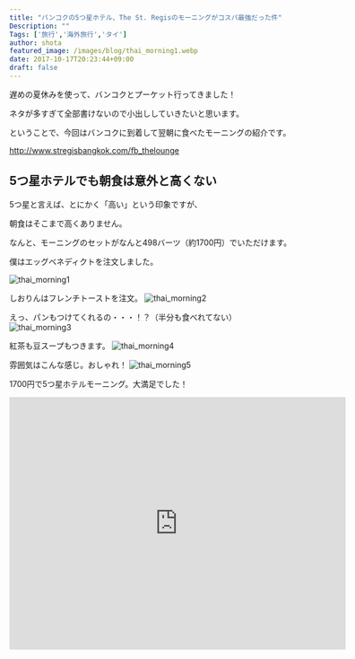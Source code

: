 ```yaml
---
title: "バンコクの5つ星ホテル、The St. Regisのモーニングがコスパ最強だった件"
Description: ""
Tags: ['旅行','海外旅行','タイ']
author: shota
featured_image: /images/blog/thai_morning1.webp
date: 2017-10-17T20:23:44+09:00
draft: false
---
```


遅めの夏休みを使って、バンコクとプーケット行ってきました！

ネタが多すぎて全部書けないので小出ししていきたいと思います。

ということで、今回はバンコクに到着して翌朝に食べたモーニングの紹介です。

http://www.stregisbangkok.com/fb_thelounge


## 5つ星ホテルでも朝食は意外と高くない
5つ星と言えば、とにかく「高い」という印象ですが、

朝食はそこまで高くありません。

なんと、モーニングのセットがなんと498バーツ（約1700円）でいただけます。

僕はエッグベネディクトを注文しました。

![thai_morning1](/images/blog/thai_morning1.webp)

しおりんはフレンチトーストを注文。
![thai_morning2](/images/blog/thai_morning2.webp)

えっ、パンもつけてくれるの・・・！？（半分も食べれてない）
![thai_morning3](/images/blog/thai_morning3.webp)

紅茶も豆スープもつきます。
![thai_morning4](/images/blog/thai_morning4.webp)

雰囲気はこんな感じ。おしゃれ！
![thai_morning5](/images/blog/thai_morning5.webp)

1700円で5つ星ホテルモーニング。大満足でした！

<iframe src="https://www.google.com/maps/embed?pb=!1m18!1m12!1m3!1d3875.6452014740544!2d100.53805511483036!3d13.739917690355222!2m3!1f0!2f0!3f0!3m2!1i1024!2i768!4f13.1!3m3!1m2!1s0x30e29ed0b22bed67%3A0x95996bc9e3bdfe4b!2zU3QuIOODrOOCuOOCuSDjg5Djg7PjgrPjgq8!5e0!3m2!1sja!2sjp!4v1508245435447" width="600" height="450" frameborder="0" style="border:0" allowfullscreen></iframe>
